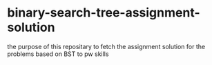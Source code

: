# binary-search-tree-assignment-solution
the purpose of this repositary to fetch the assignment solution for the problems based on BST to pw skills
